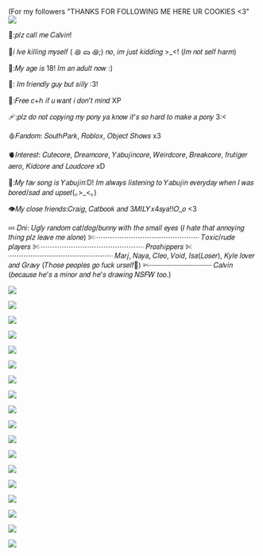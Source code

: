 (For my followers "THANKS FOR FOLLOWING ME HERE UR COOKIES <3"
<img
src="https://media.tenor.com/cs7Z40PBEHgAAAAM/divider.gif" /></p>
🎀:𝑝𝑙𝑧 𝑐𝑎𝑙𝑙 𝑚𝑒 𝐶𝑎𝑙𝑣𝑖𝑛!

🔪𝑖 𝑙𝑣𝑒 𝑘𝑖𝑙𝑙𝑖𝑛𝑔 𝑚𝑦𝑠𝑒𝑙𝑓 ( ꩜ ᯅ ꩜;) 𝑛𝑜, 𝑖𝑚 𝑗𝑢𝑠𝑡 𝑘𝑖𝑑𝑑𝑖𝑛𝑔 >_<! (𝐼𝑚 𝑛𝑜𝑡 𝑠𝑒𝑙𝑓 ℎ𝑎𝑟𝑚)

🦷:𝑀𝑦 𝑎𝑔𝑒 𝑖𝑠 18! 𝐼𝑚 𝑎𝑛 𝑎𝑑𝑢𝑙𝑡 𝑛𝑜𝑤 :)

🍮: 𝐼𝑚 𝑓𝑟𝑖𝑒𝑛𝑑𝑙𝑦 𝑔𝑢𝑦 𝑏𝑢𝑡 𝑠𝑖𝑙𝑙𝑦 :3!

🌸:𝐹𝑟𝑒𝑒 𝑐+ℎ 𝑖𝑓 𝑢 𝑤𝑎𝑛𝑡 𝑖 𝑑𝑜𝑛'𝑡 𝑚𝑖𝑛𝑑 XP

🩹:𝑝𝑙𝑧 𝑑𝑜 𝑛𝑜𝑡 𝑐𝑜𝑝𝑦𝑖𝑛𝑔 𝑚𝑦 𝑝𝑜𝑛𝑦 𝑦𝑎 𝑘𝑛𝑜𝑤 𝑖𝑡'𝑠 𝑠𝑜 ℎ𝑎𝑟𝑑 𝑡𝑜 𝑚𝑎𝑘𝑒 𝑎 𝑝𝑜𝑛𝑦 3:<

🩸𝐹𝑎𝑛𝑑𝑜𝑚: 𝑆𝑜𝑢𝑡ℎ𝑃𝑎𝑟𝑘, 𝑅𝑜𝑏𝑙𝑜𝑥, 𝑂𝑏𝑗𝑒𝑐𝑡 𝑆ℎ𝑜𝑤𝑠 x3

🫀𝐼𝑛𝑡𝑒𝑟𝑒𝑠𝑡: 𝐶𝑢𝑡𝑒𝑐𝑜𝑟𝑒, 𝐷𝑟𝑒𝑎𝑚𝑐𝑜𝑟𝑒, 𝑌𝑎𝑏𝑢𝑗𝑖𝑛𝑐𝑜𝑟𝑒, 𝑊𝑒𝑖𝑟𝑑𝑐𝑜𝑟𝑒, 𝐵𝑟𝑒𝑎𝑘𝑐𝑜𝑟𝑒, 𝑓𝑟𝑢𝑡𝑖𝑔𝑒𝑟 𝑎𝑒𝑟𝑜, 𝐾𝑖𝑑𝑐𝑜𝑟𝑒 𝑎𝑛𝑑 𝐿𝑜𝑢𝑑𝑐𝑜𝑟𝑒 xD

🥩:𝑀𝑦 𝑓𝑎𝑣 𝑠𝑜𝑛𝑔 𝑖𝑠 𝑌𝑎𝑏𝑢𝑗𝑖𝑛:D! 𝐼𝑚 𝑎𝑙𝑤𝑎𝑦𝑠 𝑙𝑖𝑠𝑡𝑒𝑛𝑖𝑛𝑔 𝑡𝑜 𝑌𝑎𝑏𝑢𝑗𝑖𝑛 𝑒𝑣𝑒𝑟𝑦𝑑𝑎𝑦 𝑤ℎ𝑒𝑛 𝐼 𝑤𝑎𝑠 𝑏𝑜𝑟𝑒𝑑/𝑠𝑎𝑑 𝑎𝑛𝑑 𝑢𝑝𝑠𝑒𝑡(｡>_<｡)

👁𝑀𝑦 𝑐𝑙𝑜𝑠𝑒 𝑓𝑟𝑖𝑒𝑛𝑑𝑠:𝐶𝑟𝑎𝑖𝑔, 𝐶𝑎𝑡𝑏𝑜𝑜𝑘 𝑎𝑛𝑑 3𝑀𝐼𝐿𝑌𝑥4𝑠𝑦𝑎!!𝑂_𝑜 <3

💤 𝐷𝑛𝑖: 𝑈𝑔𝑙𝑦 𝑟𝑎𝑛𝑑𝑜𝑚 𝑐𝑎𝑡/𝑑𝑜𝑔/𝑏𝑢𝑛𝑛𝑦 𝑤𝑖𝑡ℎ 𝑡ℎ𝑒 𝑠𝑚𝑎𝑙𝑙 𝑒𝑦𝑒𝑠 (𝐼 ℎ𝑎𝑡𝑒 𝑡ℎ𝑎𝑡 𝑎𝑛𝑛𝑜𝑦𝑖𝑛𝑔 𝑡ℎ𝑖𝑛𝑔 𝑝𝑙𝑧 𝑙𝑒𝑎𝑣𝑒 𝑚𝑒 𝑎𝑙𝑜𝑛𝑒)
✄┈┈┈┈┈┈┈┈┈┈┈┈┈┈┈
𝑇𝑜𝑥𝑖𝑐/𝑟𝑢𝑑𝑒 𝑝𝑙𝑎𝑦𝑒𝑟𝑠
✄┈┈┈┈┈┈┈┈┈┈┈┈┈┈┈
𝑃𝑟𝑜𝑠ℎ𝑖𝑝𝑝𝑒𝑟𝑠
✄┈┈┈┈┈┈┈┈┈┈┈┈┈┈┈
𝑀𝑎𝑟𝑗, 𝑁𝑎𝑦𝑎, 𝐶𝑙𝑒𝑜, 𝑉𝑜𝑖𝑑, 𝐼𝑠𝑎(𝐿𝑜𝑠𝑒𝑟), 𝐾𝑦𝑙𝑒 𝑙𝑜𝑣𝑒𝑟 𝑎𝑛𝑑 𝐺𝑟𝑎𝑣𝑦 (𝑇ℎ𝑜𝑠𝑒 𝑝𝑒𝑜𝑝𝑙𝑒𝑠 𝑔𝑜 𝑓𝑢𝑐𝑘 𝑢𝑟𝑠𝑒𝑙𝑓🖕)
✄┈┈┈┈┈┈┈┈┈┈┈┈┈┈┈
𝐶𝑎𝑙𝑣𝑖𝑛 (𝑏𝑒𝑐𝑎𝑢𝑠𝑒 ℎ𝑒'𝑠 𝑎 𝑚𝑖𝑛𝑜𝑟 𝑎𝑛𝑑 ℎ𝑒'𝑠 𝑑𝑟𝑎𝑤𝑖𝑛𝑔 𝑁𝑆𝐹𝑊 𝑡𝑜𝑜.)

<img
src="https://media.tenor.com/cs7Z40PBEHgAAAAM/divider.gif"/></p><img
src="https://adriansblinkiecollection.neocities.org/e12.gif" /></p><img
src="http://dl3.glitter-graphics.net/pub/45/45583ymrwb5grfo.gif" /></p>
<img
src="http://dl6.glitter-graphics.net/pub/976/976336iiof8g9a9g.gif" /></p><img
src="http://dl8.glitter-graphics.net/pub/148/148978sykl5tijjt.gif" /></p><img
src="http://dl9.glitter-graphics.net/pub/516/516639mqs4ppq82l.gif" /></p><img
src="http://dl5.glitter-graphics.net/pub/675/675125pwwt7fof2r.gif" /></p><img
src="http://dl.glitter-graphics.net/pub/695/695091w7zqwwdn9n.gif" /></p><img
src="http://dl5.glitter-graphics.net/pub/820/820095yoeyni3ype.gif" /></p><img
src="https://adriansblinkiecollection.neocities.org/b28.gif" /></p><img
src="http://dl3.glitter-graphics.net/pub/862/862823aiyn9xdpp9.gif" /></p>
<img
src="http://dl4.glitter-graphics.net/pub/450/450294krqs1zdmyt.gif" /></p><img
src="http://dl3.glitter-graphics.net/pub/180/180793o6w0geqbip.gif" /></p><img
src="https://adriansblinkiecollection.neocities.org/stamps/a40.jpg" /></p><img
src="https://adriansblinkiecollection.neocities.org/stamps/d40.jpg" /></p><img
src="http://dl2.glitter-graphics.net/pub/910/910942fgljh9uppc.gif" /></p>
<img src="https://i.pinimg.com/originals/5e/e0/63/5ee063619963820ad585a35a41e8c5f1.jpg"
/></p>
<img src="https://c10.patreonusercontent.com/4/patreon-media/p/post/107181225/1a9d796328054595a175b08686378b38/eyJ3Ijo2MjB9/1.png?token-time=1721001600&amp;token-hash=kA409Hhglm7bWTzcKQ2Mq4mIkRUdDb9KNVFXAp9Utns%3D" /></p>
